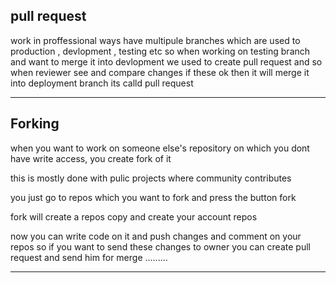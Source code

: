 
pull request
------------

work in proffessional ways have multipule branches which are used to 
production , devlopment , testing etc
so when working on testing branch and want to merge it into devlopment we used
to create pull request and so when reviewer see and compare changes if these ok then it will merge it into deployment branch its calld pull request

--------------------------------------------------------------

Forking
-------

when you want to work on someone else's repository on which you dont have write access, you create fork of it

this is mostly done with pulic projects where community contributes

you just go to repos which you want to fork and press the button fork 

fork will create a repos copy and create your account repos

now you can write code on it and push changes and comment on your repos so
if you want to send these changes to owner you can create pull request 
and send him for merge .........

----------------------------------------------------------------------
